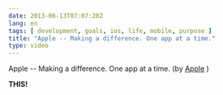 ```yaml
---
date: 2013-06-13T07:07:28Z
lang: en
tags: [ development, goals, ios, life, mobile, purpose ]
title: "Apple -- Making a difference. One app at a time."
type: video
---
```


Apple -- Making a difference. One app at a time. (by [Apple](http://m.youtube.com/watch?v=PGtP6ZQ6Lt8) )

**THIS!**

